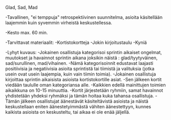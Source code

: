 Glad, Sad, Mad

-Tavallinen, "ei temppuja" retrospektiivinen suunnitelma, asioita 
käsitellään laajemmin kuin syvemmin virheistä keskustellessa.

-Kesto max. 60 min.

-Tarvittavat materiaalit:
    -Kortistokortteja
    -Jokin kirjoitustaulu
    -Kyniä

-Lyhyt kuvaus:
    -Jokainen osallistuja kategorisoi sprintin aikaiset ongelmat, muutokset ja 
    havainnot sprintin aikana joksikin näistä : glad/tyytyväinen, 
    sad/surullinen, mad/vihainen.
    -Nämä kategorisoinnit edustavat laajasti positiivisia ja negatiivisia 
    asioita sprintistä tai tiimistä ja valituksia (jotka usein ovat usein 
    laajempia, kuin vain tiimin toimia).
    -Jokainen osallistuja kirjoittaa sprintin aikaisista asioista
    kortistokortille asiat. 
    -Sen jälkeen kortit viedään taululle oman kategoriansa alle.
    -Kaikkien edellä mainittujen toimien aikaikkuna on 10-15 minuuttia.
    -Kortit järjestetään ryhmiin, samat havainnot yhdistetään yhdeksi ryhmäksi
    ja tämän hoitaa kuka tahansa osallistuja.
    -Tämän jälkeen osallistujat äänestävät käsiteltävistä asioista ja 
    näistä keskustellaan eniten äänestetyimmästä vähiten äänestettyyn, kunnes
    kaikista asioista on keskusteltu, tai aikaa ei ole enää jäljellä.